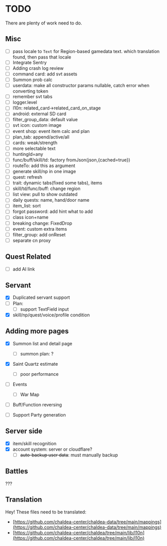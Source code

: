 # TODO

There are plenty of work need to do.


## Misc

- [ ] pass locale to `Text` for Region-based gamedata text.
      which translation found, then pass that locale
- [ ] Integrate Sentry
- [ ] Adding crash log review
- [ ] command card: add svt assets
- [ ] Summon prob calc
- [ ] userdata: make all constructor params nullable, catch error when converting token 
- [ ] remember svt tabs
- [ ] logger.level
- [ ] l10n: related_card->related_card_on_stage
- [ ] android: external SD card
- [ ] filter_group_data: default value
- [ ] svt icon: custom image
- [ ] event shop: event item calc and plan
- [ ] plan_tab: append/active/all
- [ ] cards: weak/strength
- [ ] more selectable text
- [ ] huntingId=any
- [ ] func/buff/skill/td: factory fromJson(json,{cached=true})
- [ ] routeTo: add this as argument
- [ ] generate skill/np in one image
- [ ] quest: refresh
- [ ] trait: dynamic tabs(fixed some tabs), items
- [ ] skill/td/func/buff: change region
- [ ] list view: pull to show outdated
- [ ] daily quests: name, hand/door name
- [ ] item_list: sort
- [ ] forgot password: add hint what to add
- [ ] class icon+name
- [ ] breaking change: FixedDrop
- [ ] event: custom extra items
- [ ] filter_group: add onReset
- [ ] separate cn proxy 

## Quest Related

- [ ] add AI link

## Servant

- [x] Duplicated servant support
- [ ] Plan:
  - [ ] support TextField input
- [x] skill/np/quest/voice/profile condition

## Adding more pages

- [x] Summon list and detail page
  - [ ] summon plan: ?
- [x] Saint Quartz estimate
  - [ ] poor performance
- [ ] Events
  - [ ] War Map
- [ ] Buff/Function reversing
- [ ] Support Party generation


## Server side

- [x] item/skill recognition
- [x] account system: server or cloudflare?
  - [ ] ~~auto-backup user data~~: must manually backup

## Battles

???

## Translation

Hey! These files need to be translated:

- [https://github.com/chaldea-center/chaldea-data/tree/main/mappings](https://github.com/chaldea-center/chaldea-data/tree/main/mappings)
- [https://github.com/chaldea-center/chaldea/tree/main/lib/l10n](https://github.com/chaldea-center/chaldea/tree/main/lib/l10n)
